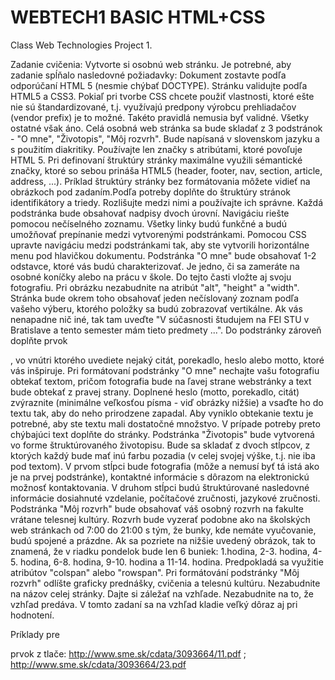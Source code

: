 # WEBTECH1 BASIC HTML+CSS
Class Web Technologies Project 1.


Zadanie cvičenia:
Vytvorte si osobnú web stránku. Je potrebné, aby zadanie spĺňalo nasledovné požiadavky:
Dokument zostavte podľa odporúčaní HTML 5 (nesmie chýbať DOCTYPE).
Stránku validujte podľa HTML5 a CSS3. Pokiaľ pri tvorbe CSS chcete použiť vlastnosti, ktoré ešte nie sú štandardizované, t.j. využívajú predpony výrobcu prehliadačov (vendor prefix) je to možné. Takéto pravidlá nemusia byť validné. Všetky ostatné však áno.
Celá osobná web stránka sa bude skladať z 3 podstránok - "O mne", "Životopis", "Môj rozvrh". Bude napísaná v slovenskom jazyku a s použitím diakritiky.
Používajte len značky s atribútami, ktoré povoľuje HTML 5. Pri definovaní štruktúry stránky maximálne využili sémantické značky, ktoré so sebou prináša HTML5 (header, footer, nav, section, article, address, ...). Príklad štruktúry stránky bez formátovania môžete vidieť na obrázkoch pod zadaním.Podľa potreby doplňte do štruktúry stránok identifikátory a triedy. Rozlišujte medzi nimi a používajte ich správne.
Každá podstránka bude obsahovať nadpisy dvoch úrovní.
Navigáciu riešte pomocou nečíselného zoznamu. Všetky linky budú funkčné a budú umožňovať prepínanie medzi vytvorenými podstránkami. Pomocou CSS upravte navigáciu medzi podstránkami tak, aby ste vytvorili horizontálne menu pod hlavičkou dokumentu.
Podstránka "O mne" bude obsahovať 1-2 odstavce, ktoré vás budú charakterizovať. Je jedno, či sa zameráte na osobné koníčky alebo na prácu v škole. Do tejto časti vložte aj svoju fotografiu. Pri obrázku nezabudnite na atribút "alt", "height" a "width".
 Stránka bude okrem toho obsahovať jeden nečíslovaný zoznam podľa vašeho výberu, ktorého položky sa budú zobrazovať vertikálne. Ak vás nenapadne nič iné, tak tam uveďte "V súčasnosti študujem na FEI STU v Bratislave a tento semester mám tieto predmety ...".
Do podstránky zároveň doplňte prvok <aside>, vo vnútri ktorého uvediete nejaký citát, porekadlo, heslo alebo motto, ktoré vás inšpiruje.
Pri formátovaní podstránky "O mne" nechajte vašu fotografiu obtekať textom, pričom fotografia bude na ľavej strane webstránky a text bude obtekať z pravej strany. Doplnené heslo (motto, porekadlo, citát) zvýraznite (minimálne veľkosťou písma - viď obrázky nižšie) a vsaďte ho do textu tak, aby do neho prirodzene zapadal. Aby vyniklo obtekanie textu je potrebné, aby ste textu mali dostatočné množstvo. V prípade potreby preto chýbajúci text doplňte do stránky.
Podstránka "Životopis" bude vytvorená vo forme štruktúrovaného životopisu. Bude sa skladať z dvoch stĺpcov, z ktorých každý bude mať inú farbu pozadia (v celej svojej výške, t.j. nie iba pod textom). V prvom stĺpci bude
fotografia (môže a nemusí byť tá istá ako je na prvej podstránke),
kontaktné informácie s dôrazom na elektronickú možnosť kontaktovania.
V druhom stĺpci budú štruktúrované nasledovné informácie
dosiahnuté vzdelanie,
počítačové zručnosti,
jazykové zručnosti.
Podstránka "Môj rozvrh" bude obsahovať váš osobný rozvrh na fakulte vrátane telesnej kultúry. Rozvrh bude vyzerať podobne ako na školských web stránkach od 7:00 do 21:00 s tým, že bunky, kde nemáte vyučovanie, budú spojené a prázdne. Ak sa pozriete na nižšie uvedený obrázok, tak to znamená, že v riadku pondelok bude len 6 buniek: 1.hodina, 2-3. hodina, 4-5. hodina, 6-8. hodina, 9-10. hodina a 11-14. hodina. Predpokladá sa využitie  atribútov "colspan" alebo "rowspan".
Pri formátování podstránky "Môj rozvrh" odlíšte graficky prednášky, cvičenia a telesnú kultúru.
Nezabudnite na názov celej stránky.
Dajte si záležať na vzhľade. Nezabudnite na to, že vzhľad predáva. V tomto zadaní sa na vzhľad kladie veľký dôraz aj pri hodnotení.
    

Príklady pre <aside> prvok z tlače: 
http://www.sme.sk/cdata/3093664/11.pdf ; http://www.sme.sk/cdata/3093664/23.pdf



